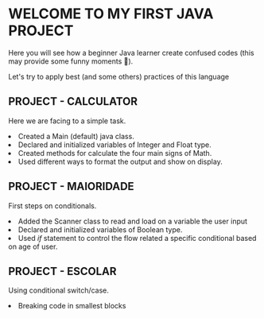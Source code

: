 <h1>WELCOME TO MY FIRST JAVA PROJECT</h1>

<p>Here you will see how a beginner Java learner create confused codes (this may provide some funny moments 🙂).</p>
<p>Let's try to apply best (and some others) practices of this language</p>

<h2> PROJECT - CALCULATOR</h2>
<p>Here we are facing to a simple task.
<li>Created a Main (default) java class.
<li>Declared and initialized variables of Integer and Float type.
<li>Created methods for calculate the four main signs of Math.
<li>Used different ways to format the output and show on display.

<h2> PROJECT - MAIORIDADE</h2>
<p>First steps on conditionals.
<li>Added the Scanner class to read and load on a variable the user input
<li>Declared and initialized variables of Boolean type.
<li>Used <i>if</i> statement to control the flow related a specific conditional based on age of user.

<h2> PROJECT - ESCOLAR</h2>
<p>Using conditional switch/case.
<li>Breaking code in smallest blocks
